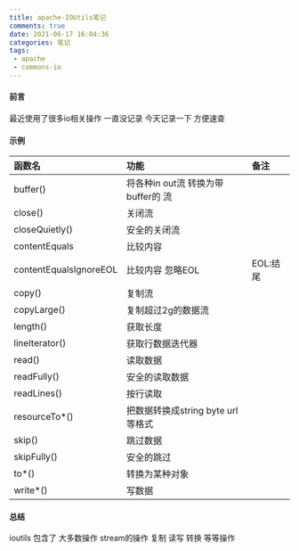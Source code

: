 ```yaml
---
title: apache-IOUtils笔记
comments: true
date: 2021-06-17 16:04:36
categories: 笔记
tags:
 - apache
 - commons-io
---
```

#### 前言
最近使用了很多io相关操作 一直没记录 
今天记录一下  方便速查 

#### 示例

|函数名|功能|备注|
|:----|:---|:---|
|buffer()|将各种in out流 转换为带buffer的 流||
|close()|关闭流||
|closeQuietly()|安全的关闭流||
|contentEquals|比较内容||
|contentEqualsIgnoreEOL|比较内容 忽略EOL|EOL:结尾|
|copy()|复制流||
|copyLarge()|复制超过2g的数据流||
|length()|获取长度||
|lineIterator()|获取行数据迭代器||
|read()|读取数据||
|readFully()|安全的读取数据 ||
|readLines()|按行读取||
|resourceTo*()|把数据转换成string  byte url等格式||
|skip()|跳过数据||
|skipFully()|安全的跳过||
|to*()|转换为某种对象||
|write*()|写数据||


#### 总结 
ioutils  包含了 大多数操作 stream的操作  复制 读写 转换 等等操作  


